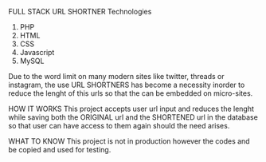 FULL STACK URL SHORTNER 
Technologies
1. PHP
2. HTML
3. CSS
4. Javascript
5. MySQL

Due to the word limit on many modern sites like twitter, threads or instagram, the use URL SHORTNERS has become a necessity inorder to reduce the lenght of this urls so that the can be embedded on micro-sites.

HOW IT WORKS
This project accepts user url input and reduces the lenght while saving both the ORIGINAL url and the SHORTENED url in the database so that user can have access to them again should the need arises.

WHAT TO KNOW
This project is not in production however the codes and be copied and used for testing.